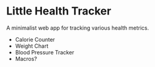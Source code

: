 # Little Health Tracker

A minimalist web app for tracking various health metrics.

* Calorie Counter
* Weight Chart
* Blood Pressure Tracker
* Macros?

